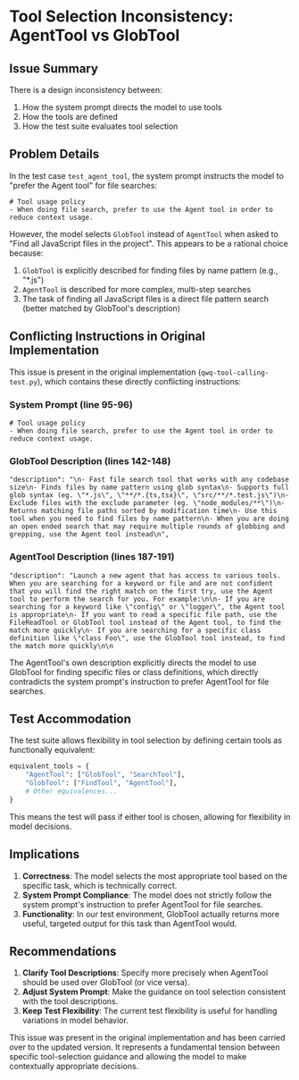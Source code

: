 # Tool Selection Inconsistency: AgentTool vs GlobTool

## Issue Summary

There is a design inconsistency between:
1. How the system prompt directs the model to use tools 
2. How the tools are defined
3. How the test suite evaluates tool selection

## Problem Details

In the test case `test_agent_tool`, the system prompt instructs the model to "prefer the Agent tool" for file searches:

```
# Tool usage policy
- When doing file search, prefer to use the Agent tool in order to reduce context usage.
```

However, the model selects `GlobTool` instead of `AgentTool` when asked to "Find all JavaScript files in the project". This appears to be a rational choice because:

1. `GlobTool` is explicitly described for finding files by name pattern (e.g., "*.js")
2. `AgentTool` is described for more complex, multi-step searches
3. The task of finding all JavaScript files is a direct file pattern search (better matched by GlobTool's description)

## Conflicting Instructions in Original Implementation

This issue is present in the original implementation (`qwq-tool-calling-test.py`), which contains these directly conflicting instructions:

### System Prompt (line 95-96)
```
# Tool usage policy
- When doing file search, prefer to use the Agent tool in order to reduce context usage.
```

### GlobTool Description (lines 142-148)
```
"description": "\n- Fast file search tool that works with any codebase size\n- Finds files by name pattern using glob syntax\n- Supports full glob syntax (eg. \"*.js\", \"**/*.{ts,tsx}\", \"src/**/*.test.js\")\n- Exclude files with the exclude parameter (eg. \"node_modules/**\")\n- Returns matching file paths sorted by modification time\n- Use this tool when you need to find files by name pattern\n- When you are doing an open ended search that may require multiple rounds of globbing and grepping, use the Agent tool instead\n",
```

### AgentTool Description (lines 187-191)
```
"description": "Launch a new agent that has access to various tools. When you are searching for a keyword or file and are not confident that you will find the right match on the first try, use the Agent tool to perform the search for you. For example:\n\n- If you are searching for a keyword like \"config\" or \"logger\", the Agent tool is appropriate\n- If you want to read a specific file path, use the FileReadTool or GlobTool tool instead of the Agent tool, to find the match more quickly\n- If you are searching for a specific class definition like \"class Foo\", use the GlobTool tool instead, to find the match more quickly\n\n
```

The AgentTool's own description explicitly directs the model to use GlobTool for finding specific files or class definitions, which directly contradicts the system prompt's instruction to prefer AgentTool for file searches.

## Test Accommodation

The test suite allows flexibility in tool selection by defining certain tools as functionally equivalent:

```python
equivalent_tools = {
    "AgentTool": ["GlobTool", "SearchTool"],
    "GlobTool": ["FindTool", "AgentTool"],
    # Other equivalences...
}
```

This means the test will pass if either tool is chosen, allowing for flexibility in model decisions.

## Implications

1. **Correctness**: The model selects the most appropriate tool based on the specific task, which is technically correct.
2. **System Prompt Compliance**: The model does not strictly follow the system prompt's instruction to prefer AgentTool for file searches.
3. **Functionality**: In our test environment, GlobTool actually returns more useful, targeted output for this task than AgentTool would.

## Recommendations

1. **Clarify Tool Descriptions**: Specify more precisely when AgentTool should be used over GlobTool (or vice versa).
2. **Adjust System Prompt**: Make the guidance on tool selection consistent with the tool descriptions.
3. **Keep Test Flexibility**: The current test flexibility is useful for handling variations in model behavior.

This issue was present in the original implementation and has been carried over to the updated version. It represents a fundamental tension between specific tool-selection guidance and allowing the model to make contextually appropriate decisions. 